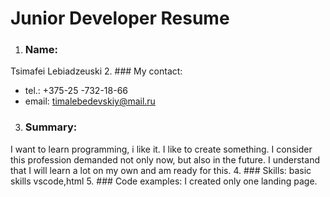 # Junior Developer Resume 
1. ### Name:
Tsimafei Lebiadzeuski
2. ### My contact:
* tel.: +375-25 -732-18-66  
* email: timalebedevskiy@mail.ru 
3. ### Summary:
I want to learn programming, i like it. I like to create something. I consider this profession demanded not only now, but also in the future. I understand that I will learn a lot on my own and am ready for this.
4. ### Skills:
basic skills vscode,html
5. ### Code examples:
I created only one landing page.
